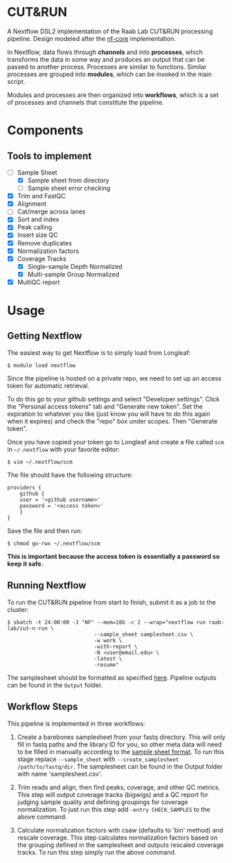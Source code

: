 CUT&RUN
=======

A Nextflow DSL2 implementation of the Raab Lab CUT&RUN processing pipeline. Design modeled after the [nf-core](https://nf-co.re/cutandrun) implementation.

In Nextflow, data flows through **channels** and into **processes**,
which transforms the data in some way and produces an output that can be passed to another process.
Processes are similar to functions.
Similar processes are grouped into **modules**, which can be invoked in the main script.

Modules and processes are then organized into **workflows**,
which is a set of processes and channels that constitute the pipeline.

Components
==========

## Tools to implement

- [ ] Sample Sheet
	- [X] Sample sheet from directory
	- [ ] Sample sheet error checking
- [X] Trim and FastQC
- [X] Alignment
- [ ] Cat/merge across lanes
- [X] Sort and index
- [X] Peak calling
- [X] Insert size QC
- [X] Remove duplicates
- [X] Normalization factors
- [X] Coverage Tracks
	- [X] Single-sample Depth Normalized
	- [X] Multi-sample Group Normalized
- [X] MultiQC report

Usage
=====

Getting Nextflow
----------------

The easiest way to get Nextflow is to simply load from Longleaf:

    $ module load nextflow

Since the pipeline is hosted on a private repo,
we need to set up an access token for automatic retrieval.

To do this go to your github settings and select "Developer settings".
Click the "Personal access tokens" tab and "Generate new token".
Set the expiration to whatever you like (just know you will have to do this again when it expires)
and check the "repo" box under scopes. Then "Generate token".

Once you have copied your token go to Longleaf
and create a file called `scm` in `~/.nextflow` with your favorite editor:

    $ vim ~/.nextflow/scm

The file should have the following structure:

    providers {
	    github {
		user = '<github username>'
		password = '<access token>'
	    }
    }

Save the file and then run:

    $ chmod go-rwx ~/.nextflow/scm

**This is important because the access token is essentially a password so keep it safe.**

Running Nextflow
----------------

To run the CUT&RUN pipeline from start to finish, submit it as a job to the cluster:

    $ sbatch -t 24:00:00 -J "NF" --mem=10G -c 2 --wrap="nextflow run raab-lab/cut-n-run \
								--sample_sheet samplesheet.csv \
								-w work \
								-with-report \
								-N <user@email.edu> \
								-latest \
								-resume"

The samplesheet should be formatted as specified [here](docs/params.md). Pipeline outputs can be found in the `Output` folder.

Workflow Steps
--------------

This pipeline is implemented in three workflows:

1. Create a barebones samplesheet from your fastq directory. This will only fill in fastq paths and the library ID for you, so other meta data will need to be filled in manually according to the [sample sheet format](docs/params.md). To run this stage replace `--sample_sheet` with `--create_samplesheet /path/to/fastq/dir`. The samplesheet can be found in the Output folder with name 'samplesheet.csv'.

2. Trim reads and align, then find peaks, coverage, and other QC metrics. This step will output coverage tracks (bigwigs) and a QC report for judging sample quality and defining groupings for coverage normalization. To just run this step add `-entry CHECK_SAMPLES` to the above command.

3. Calculate normalization factors with csaw (defaults to 'bin' method) and rescale coverage. This step calculates normalization factors based on the grouping defined in the samplesheet and outputs rescaled coverage tracks. To run this step simply run the above command.
